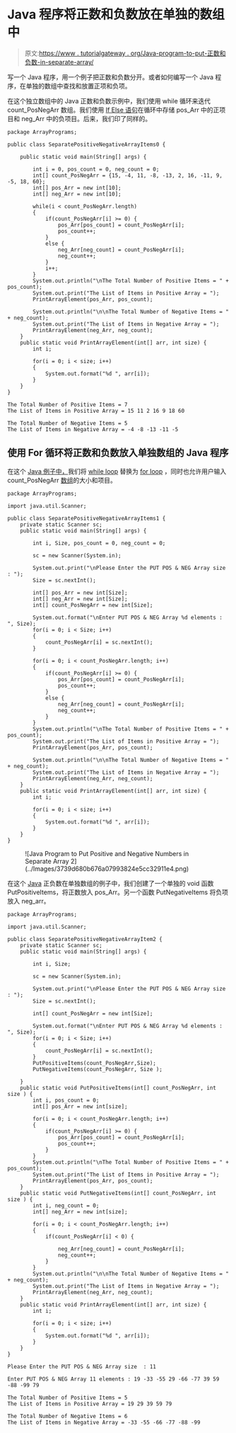 # Java 程序将正数和负数放在单独的数组中

> 原文:[https://www . tutorialgateway . org/Java-program-to-put-正数和负数-in-separate-array/](https://www.tutorialgateway.org/java-program-to-put-positive-and-negative-numbers-in-separate-array/)

写一个 Java 程序，用一个例子把正数和负数分开。或者如何编写一个 Java 程序，在单独的数组中查找和放置正项和负项。

在这个独立数组中的 Java 正数和负数示例中，我们使用 while 循环来迭代 count_PosNegArr 数组。我们使用 [If Else 语句](https://www.tutorialgateway.org/java-if-else-statement/)在循环中存储 pos_Arr 中的正项目和 neg_Arr 中的负项目。后来，我们印了同样的。

```
package ArrayPrograms;

public class SeparatePositiveNegativeArrayItems0 {

	public static void main(String[] args) {

		int i = 0, pos_count = 0, neg_count = 0;
		int[] count_PosNegArr = {15, -4, 11, -8, -13, 2, 16, -11, 9, -5, 18, 60};
		int[] pos_Arr = new int[10];
		int[] neg_Arr = new int[10];

		while(i < count_PosNegArr.length) 
		{
			if(count_PosNegArr[i] >= 0) {
				pos_Arr[pos_count] = count_PosNegArr[i];
				pos_count++;
			}
			else {
				neg_Arr[neg_count] = count_PosNegArr[i];
				neg_count++;
			}
			i++;
		}
		System.out.println("\nThe Total Number of Positive Items = " + pos_count);
		System.out.print("The List of Items in Positive Array = ");
		PrintArrayElement(pos_Arr, pos_count);

		System.out.println("\n\nThe Total Number of Negative Items = " + neg_count);
		System.out.print("The List of Items in Negative Array = ");
		PrintArrayElement(neg_Arr, neg_count);
	}
	public static void PrintArrayElement(int[] arr, int size) {
		int i;

		for(i = 0; i < size; i++) 
		{
			System.out.format("%d ", arr[i]);
		}
	}
}
```

```
The Total Number of Positive Items = 7
The List of Items in Positive Array = 15 11 2 16 9 18 60 

The Total Number of Negative Items = 5
The List of Items in Negative Array = -4 -8 -13 -11 -5 
```

## 使用 For 循环将正数和负数放入单独数组的 Java 程序

在这个 [Java 例子中，](https://www.tutorialgateway.org/learn-java-programs/)我们将 [while loop](https://www.tutorialgateway.org/java-while-loop/) 替换为 [for loop](https://www.tutorialgateway.org/java-for-loop/) ，同时也允许用户输入 count_PosNegArr [数组](https://www.tutorialgateway.org/java-array/)的大小和项目。

```
package ArrayPrograms;

import java.util.Scanner;

public class SeparatePositiveNegativeArrayItems1 {
	private static Scanner sc;
	public static void main(String[] args) {

		int i, Size, pos_count = 0, neg_count = 0;

		sc = new Scanner(System.in);

		System.out.print("\nPlease Enter the PUT POS & NEG Array size  : ");
		Size = sc.nextInt();

		int[] pos_Arr = new int[Size];
		int[] neg_Arr = new int[Size];
		int[] count_PosNegArr = new int[Size];

		System.out.format("\nEnter PUT POS & NEG Array %d elements : ", Size);
		for(i = 0; i < Size; i++) 
		{
			count_PosNegArr[i] = sc.nextInt();
		}

		for(i = 0; i < count_PosNegArr.length; i++) 
		{
			if(count_PosNegArr[i] >= 0) {
				pos_Arr[pos_count] = count_PosNegArr[i];
				pos_count++;
			}
			else {
				neg_Arr[neg_count] = count_PosNegArr[i];
				neg_count++;
			}
		}
		System.out.println("\nThe Total Number of Positive Items = " + pos_count);
		System.out.print("The List of Items in Positive Array = ");
		PrintArrayElement(pos_Arr, pos_count);

		System.out.println("\n\nThe Total Number of Negative Items = " + neg_count);
		System.out.print("The List of Items in Negative Array = ");
		PrintArrayElement(neg_Arr, neg_count);
	}
	public static void PrintArrayElement(int[] arr, int size) {
		int i;

		for(i = 0; i < size; i++) 
		{
			System.out.format("%d ", arr[i]);
		}
	}
}
```

<figure class="wp-block-image size-large">![Java Program to Put Positive and Negative Numbers in Separate Array 2](../Images/3739d680b676a07993824e5cc32911e4.png)</figure>

在这个 [Java](https://www.tutorialgateway.org/java-tutorial/) 正负数在单独数组的例子中，我们创建了一个单独的 void 函数 PutPositiveItems，将正数放入 pos_Arr。另一个函数 PutNegativeItems 将负项放入 neg_arr。

```
package ArrayPrograms;

import java.util.Scanner;

public class SeparatePositiveNegativeArrayItem2 {
	private static Scanner sc;
	public static void main(String[] args) {

		int i, Size;

		sc = new Scanner(System.in);

		System.out.print("\nPlease Enter the PUT POS & NEG Array size  : ");
		Size = sc.nextInt();

		int[] count_PosNegArr = new int[Size];

		System.out.format("\nEnter PUT POS & NEG Array %d elements : ", Size);
		for(i = 0; i < Size; i++) 
		{
			count_PosNegArr[i] = sc.nextInt();
		}
		PutPositiveItems(count_PosNegArr,Size);
		PutNegativeItems(count_PosNegArr, Size );

	}
	public static void PutPositiveItems(int[] count_PosNegArr, int size ) {
		int i, pos_count = 0;
		int[] pos_Arr = new int[size];

		for(i = 0; i < count_PosNegArr.length; i++) 
		{
			if(count_PosNegArr[i] >= 0) {
				pos_Arr[pos_count] = count_PosNegArr[i];
				pos_count++;
			}
		}
		System.out.println("\nThe Total Number of Positive Items = " + pos_count);
		System.out.print("The List of Items in Positive Array = ");
		PrintArrayElement(pos_Arr, pos_count);
	}
	public static void PutNegativeItems(int[] count_PosNegArr, int size ) {
		int i, neg_count = 0;
		int[] neg_Arr = new int[size];

		for(i = 0; i < count_PosNegArr.length; i++) 
		{
			if(count_PosNegArr[i] < 0) {

				neg_Arr[neg_count] = count_PosNegArr[i];
				neg_count++;
			}
		}
		System.out.println("\n\nThe Total Number of Negative Items = " + neg_count);
		System.out.print("The List of Items in Negative Array = ");
		PrintArrayElement(neg_Arr, neg_count);
	}
	public static void PrintArrayElement(int[] arr, int size) {
		int i;

		for(i = 0; i < size; i++) 
		{
			System.out.format("%d ", arr[i]);
		}
	}
}
```

```
Please Enter the PUT POS & NEG Array size  : 11

Enter PUT POS & NEG Array 11 elements : 19 -33 -55 29 -66 -77 39 59 -88 -99 79

The Total Number of Positive Items = 5
The List of Items in Positive Array = 19 29 39 59 79 

The Total Number of Negative Items = 6
The List of Items in Negative Array = -33 -55 -66 -77 -88 -99 
```